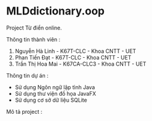 # MLDdictionary.oop
Project Từ điển online. 

Thông tin thành viên : 

1. Nguyễn Hà Linh - K67T-CLC - Khoa CNTT - UET
2. Phan Tiến Đạt - K67T-CLC - Khoa CNTT - UET
3. Trần Thị Hoa Mai - K67CA-CLC3 - Khoa CNTT - UET

Thông tin dự án : 
- Sử dụng Ngôn ngữ lập tình Java
- Sử dụng thư viện đồ họa JavaFX
- Sử dụng cơ sở dữ liệu SQLite

Mô tả project : 
